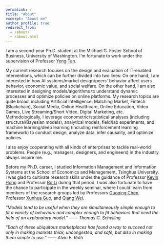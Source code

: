 ```yaml
---
permalink: /
title: "About"
excerpt: "About me"
author_profile: true
redirect_from: 
  - /about/
  - /about.html
---
```


I am a second-year Ph.D. student at the Michael G. Foster School of Business, University of Washington. I'm fortunate to work under the supervision of Professor [Yong Tan](http://faculty.washington.edu/ytan/index.htm).

My current research focuses on the design and evaluation of IT-enabled interventions, which can be further divided into two lines: On one hand, I am interested in how AI systems/market design/peers' behavior affect users behavior, economic value, and social welfare. On the other hand, I am also interested in designing models/algorithms to understand dynamic processes and optimize policies on online platforms. My research topics are quite broad, including Artificial Intelligence, Matching Market, Fintech (Blockchain), Social Media, Online Healthcare, Online Education, Video Games, Live Streaming/Short Video, Digital Marketing, etc. Methodologically, I leverage econometric/statistical analyses (including structural/Bayesian models), analytical models, field/lab experiments, and machine learning/deep learning (including reinforcement learning framework) to conduct design, analyze data, infer causality, and optimize policies.

I also enjoy cooperating with all kinds of enterprises to tackle real-world problems. People (e.g., managers, designers, and engineers) in the industry always inspire me.

Before my Ph.D. career, I studied Information Management and Information Systems at the School of Economics and Management, Tsinghua University. I was glad to cultivate research skills under the guidance of Professor [Kevin Hong](http://kevinhong.me/) and Professor [Bo Li](https://www.sem.tsinghua.edu.cn/en/info/1233/6986.htm) during that period. I was also fortunate to have the chance to participate in the weekly seminar, where I could learn from members of the research groups led by Professors [Guoqing Chen](https://www.sem.tsinghua.edu.cn/en/info/1219/7556.htm), Professor [Xunhua Guo](https://www.sem.tsinghua.edu.cn/en/info/1219/6969.htm), and [Qiang Wei](https://www.sem.tsinghua.edu.cn/en/info/1219/7289.htm).


*“Models tend to be useful when they are simultaneously simple enough to fit a variety of behaviors and complex enough to fit behaviors that need the help of an explanatory model.” —— Thomas C. Schelling*

*“Each of these ubiquitous marketplaces has found a way to succeed not only in making markets thick, uncongested, and safe, but also in making them simple to use.” —— Alvin E. Roth*
